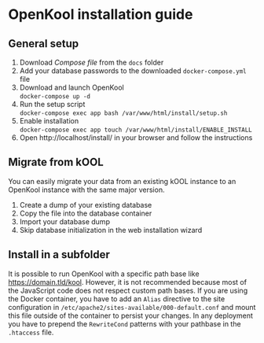 # OpenKool installation guide

## General setup
1. Download _Compose file_ from the `docs` folder
2. Add your database passwords to the downloaded `docker-compose.yml` file
3. Download and launch OpenKool  
`docker-compose up -d`
4. Run the setup script  
`docker-compose exec app bash /var/www/html/install/setup.sh`
5. Enable installation  
`docker-compose exec app touch /var/www/html/install/ENABLE_INSTALL`
6. Open http://localhost/install/ in your browser and follow the instructions

## Migrate from kOOL
You can easily migrate your data from an existing kOOL instance to an OpenKool instance with the same major version.
1. Create a dump of your existing database
2. Copy the file into the database container
3. Import your database dump
4. Skip database initialization in the web installation wizard

## Install in a subfolder
It is possible to run OpenKool with a specific path base like https://domain.tld/kool. However, it is not recommended because most of the JavaScript code does not respect custom path bases.
If you are using the Docker container, you have to add an `Alias` directive to the site configuration in `/etc/apache2/sites-available/000-default.conf` and mount this file outside of the container to persist your changes.
In any deployment you have to prepend the `RewriteCond` patterns with your pathbase in the `.htaccess` file.
